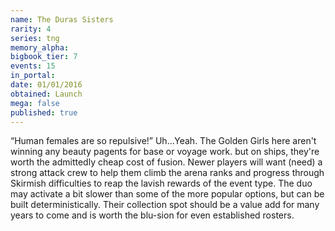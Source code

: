 ```yaml
---
name: The Duras Sisters
rarity: 4
series: tng
memory_alpha:
bigbook_tier: 7
events: 15
in_portal:
date: 01/01/2016
obtained: Launch
mega: false
published: true
---
```


“Human females are so repulsive!” Uh...Yeah. The Golden Girls here aren't winning any beauty pagents for base or voyage work. but on ships, they're worth the admittedly cheap cost of fusion. Newer players will want (need) a strong attack crew to help them climb the arena ranks and progress through Skirmish difficulties to reap the lavish rewards of the event type. The duo may activate a bit slower than some of the more popular options, but can be built deterministically. Their collection spot should be a value add for many years to come and is worth the blu-sion for even established rosters.
